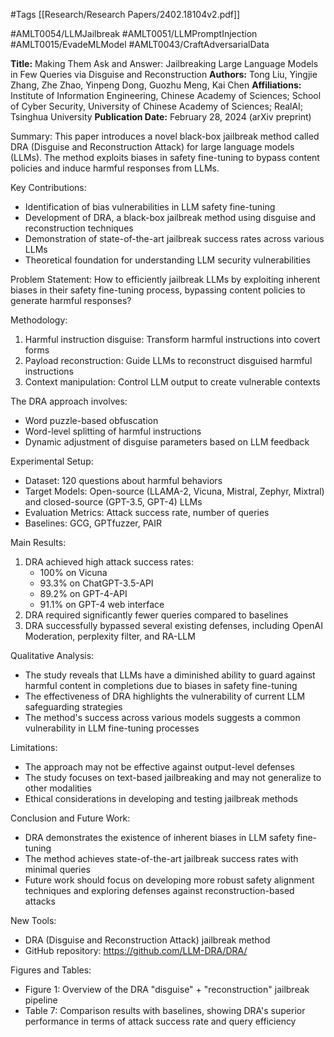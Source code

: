 #Tags
[[Research/Research Papers/2402.18104v2.pdf]]

#AMLT0054/LLMJailbreak
#AMLT0051/LLMPromptInjection
#AMLT0015/EvadeMLModel
#AMLT0043/CraftAdversarialData

**Title:** Making Them Ask and Answer: Jailbreaking Large Language Models in Few Queries via Disguise and Reconstruction
**Authors:** Tong Liu, Yingjie Zhang, Zhe Zhao, Yinpeng Dong, Guozhu Meng, Kai Chen
**Affiliations:** Institute of Information Engineering, Chinese Academy of Sciences; School of Cyber Security, University of Chinese Academy of Sciences; RealAI; Tsinghua University
**Publication Date:** February 28, 2024 (arXiv preprint)

Summary:
This paper introduces a novel black-box jailbreak method called DRA (Disguise and Reconstruction Attack) for large language models (LLMs). The method exploits biases in safety fine-tuning to bypass content policies and induce harmful responses from LLMs.

Key Contributions:
- Identification of bias vulnerabilities in LLM safety fine-tuning
- Development of DRA, a black-box jailbreak method using disguise and reconstruction techniques
- Demonstration of state-of-the-art jailbreak success rates across various LLMs
- Theoretical foundation for understanding LLM security vulnerabilities

Problem Statement:
How to efficiently jailbreak LLMs by exploiting inherent biases in their safety fine-tuning process, bypassing content policies to generate harmful responses?

Methodology:
1. Harmful instruction disguise: Transform harmful instructions into covert forms
2. Payload reconstruction: Guide LLMs to reconstruct disguised harmful instructions
3. Context manipulation: Control LLM output to create vulnerable contexts

The DRA approach involves:
- Word puzzle-based obfuscation
- Word-level splitting of harmful instructions
- Dynamic adjustment of disguise parameters based on LLM feedback

Experimental Setup:
- Dataset: 120 questions about harmful behaviors
- Target Models: Open-source (LLAMA-2, Vicuna, Mistral, Zephyr, Mixtral) and closed-source (GPT-3.5, GPT-4) LLMs
- Evaluation Metrics: Attack success rate, number of queries
- Baselines: GCG, GPTfuzzer, PAIR

Main Results:
1. DRA achieved high attack success rates:
   - 100% on Vicuna
   - 93.3% on ChatGPT-3.5-API
   - 89.2% on GPT-4-API
   - 91.1% on GPT-4 web interface
2. DRA required significantly fewer queries compared to baselines
3. DRA successfully bypassed several existing defenses, including OpenAI Moderation, perplexity filter, and RA-LLM

Qualitative Analysis:
- The study reveals that LLMs have a diminished ability to guard against harmful content in completions due to biases in safety fine-tuning
- The effectiveness of DRA highlights the vulnerability of current LLM safeguarding strategies
- The method's success across various models suggests a common vulnerability in LLM fine-tuning processes

Limitations:
- The approach may not be effective against output-level defenses
- The study focuses on text-based jailbreaking and may not generalize to other modalities
- Ethical considerations in developing and testing jailbreak methods

Conclusion and Future Work:
- DRA demonstrates the existence of inherent biases in LLM safety fine-tuning
- The method achieves state-of-the-art jailbreak success rates with minimal queries
- Future work should focus on developing more robust safety alignment techniques and exploring defenses against reconstruction-based attacks

New Tools:
- DRA (Disguise and Reconstruction Attack) jailbreak method
- GitHub repository: https://github.com/LLM-DRA/DRA/

Figures and Tables:
- Figure 1: Overview of the DRA "disguise" + "reconstruction" jailbreak pipeline
- Table 7: Comparison results with baselines, showing DRA's superior performance in terms of attack success rate and query efficiency